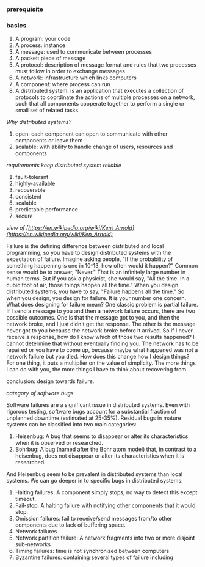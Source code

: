 ### prerequisite

### basics

1. A program: your code
2. A process: instance
3. A message: used to communicate between processes
4. A packet: piece of message
5. A protocol: description of message format and rules that two processes must follow in order to exchange messages
6. A network: infrastructure which links computers
7. A component: where process can run
8. A distributed system: is an application that executes a collection of protocols to coordinate the actions of multiple processes on a network, such that all components cooperate together to perform a single or small set of related tasks.

*Why distributed systems?*

1. open: each component can open to communicate with other components or leave them
2. scalable: with ability to handle change of users, resources and components

*requirements keep distributed system reliable*

1. fault-tolerant
2. highly-available
3. recoverable
4. consistent
5. scalable
6. predictable performance
7. secure


*view of [https://en.wikipedia.org/wiki/Ken\_Arnold](https://en.wikipedia.org/wiki/Ken_Arnold)*

Failure is the defining difference between distributed and local programming, so you have to design distributed systems with the expectation of failure. Imagine asking people, "If the probability of something happening is one in 10^13, how often would it happen?" Common sense would be to answer, "Never." That is an infinitely large number in human terms. But if you ask a physicist, she would say, "All the time. In a cubic foot of air, those things happen all the time."
When you design distributed systems, you have to say, "Failure happens all the time." So when you design, you design for failure. It is your number one concern. What does designing for failure mean? One classic problem is partial failure. If I send a message to you and then a network failure occurs, there are two possible outcomes. One is that the message got to you, and then the network broke, and I just didn't get the response. The other is the message never got to you because the network broke before it arrived.
So if I never receive a response, how do I know which of those two results happened? I cannot determine that without eventually finding you. The network has to be repaired or you have to come up, because maybe what happened was not a network failure but you died. How does this change how I design things? For one thing, it puts a multiplier on the value of simplicity. The more things I can do with you, the more things I have to think about recovering from.

conclusion: design towards failure.

*category of software bugs*

Software failures are a significant issue in distributed systems. Even with rigorous testing, software bugs account for a substantial fraction of unplanned downtime (estimated at 25-35%). Residual bugs in mature systems can be classified into two main categories:

1. Heisenbug: A bug that seems to disappear or alter its characteristics when it is observed or researched.
2. Bohrbug: A bug (named after the Bohr atom model) that, in contrast to a heisenbug, does not disappear or alter its characteristics when it is researched.

And Heisenbug seem to be prevalent in distributed systems than local systems. We can go deeper in to specific bugs in distributed systems:

1. Halting failures: A component simply stops, no way to detect this except timeout.
2. Fail-stop: A halting failure with notifying other components that it would stop.
3. Omission failures: fail to receive/send messages from/to other components due to lack of buffering space.
4. Network failures
5. Network partition failure: A network fragments into two or more disjoint sub-networks
6. Timing failures: time is not synchronized between computers
7. Byzantine failures: containing several types of failure including

